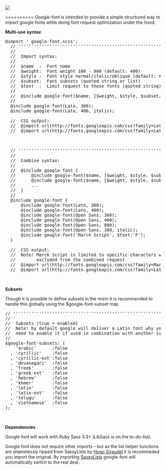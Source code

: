 <img src="https://cloud.githubusercontent.com/assets/1699461/7445906/6f47b680-f1c6-11e4-90b8-55185e2a48ed.png" />


==========
Google-font is intended to provide a simple structured way to import google fonts while doing font request optimization under the hood.

**Multi-use syntax**
<pre>
@import '_google-font.scss';
  // '''''''''''''''''''''''''''''''''''''''''''''''''''''''''''''''''''''''''''''''''
  //        
  //  Import syntax:
  //        
  //  $name  :  Font name
  //  $weight:  Font weight 100 - 900 (default: 400)       
  //  $style :  Font style normal/italic/oblique (default: normal)               
  //  $subset:  Font subsets (quoted string or list)       
  //  $text  :  Limit request to these fonts (quoted string)        
  //        
  //  @include google-font($name, [$weight, $style, $subset, $text]);
  //         
  @include google-font(Lato, 300);
  @include google-font(Lato, 400, italic);        
  
  //  CSS output:
  //  @import url(http://fonts.googleapis.com/css?family=Lato:300);
  //  @import url(http://fonts.googleapis.com/css?family=Lato:400italic);        
          
          
          
  // '''''''''''''''''''''''''''''''''''''''''''''''''''''''''''''''''''''''''''''''''
  //        
  //  Combine syntax: 
  //        
  //  @include google-font {
  //      @include google-font($name, [$weight, $style, $subset, $text]);
  //      @include google-font($name, [$weight, $style, $subset, $text]);
  //      ...
  //  } 
  //         
  @include google-font {
      @include google-font(Lato, 300);
      @include google-font(Lato, 400);    
      @include google-font(Open Sans, 300);
      @include google-font(Open Sans, 400);
      @include google-font(Open Sans, 800);        
      @include google-font(Open Sans, 300, italic);
      @include google-font('Marck Script', $text:'F');        
  }
          
  //  CSS output:
  //  Note! Marck Script is limited to specific characters why it is  
  //        excluded from the combined request.          
  //  @import url(http://fonts.googleapis.com/css?family=Marck+Script:400&text=F);
  //  @import url(http://fonts.googleapis.com/css?family=Lato:300,400|Open+Sans:300,400,800,300italic);


</pre>


**Subsets**

Though it is possible to define subsets in the mixin it is recommended to handle this globally using the $google-font-subset map
<pre>
// '''''''''''''''''''''''''''''''''''''''''''''''''''''''''''''''''''''''''''''''''        
//
//  Subsets (true = enabled)
//  Note! by default google will deliver a Latin font why you only
//  need to enable it if used in combination with another subset.
//    
$google-font-subsets: (
    'arabic'      :false
  , 'cyrillic'    :false
  , 'cyrillic-ext':false
  , 'devanagari'  :false
  , 'freek'       :false
  , 'greek-ext'   :false
  , 'hebrew'      :false
  , 'khmer'       :false
  , 'latin'       :false  
  , 'latin-ext'   :false
  , 'telugu'      :false
  , 'vietnamese'  :false
);    

    
</pre>

**Dependencies**

Google font will work with Ruby Sass 3.3+ (LibSass is on the to-do-list).

Google font does not require other imports – but as the list helper functions are shamelessly ripped from SassyLists by [Hugo Giraudel](https://github.com/HugoGiraudel) it is recommeded you import the original. By importing [SassyLists](http://SassyLists.com) google-font will automatically switch to the real deal.


